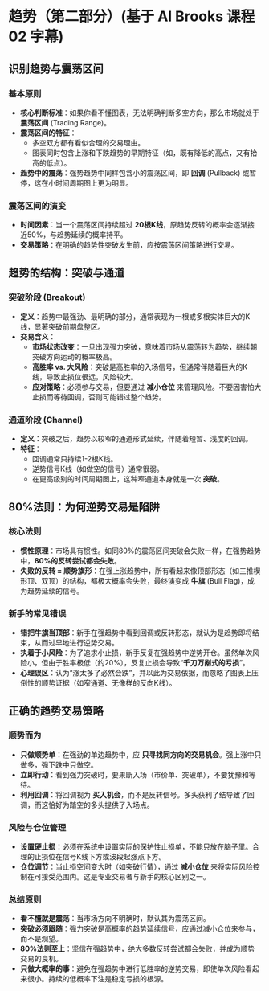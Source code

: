 # 趋势（第二部分）(基于 Al Brooks 课程 02 字幕)

## 识别趋势与震荡区间

### 基本原则
-   **核心判断标准**：如果你看不懂图表，无法明确判断多空方向，那么市场就处于 **震荡区间** (Trading Range)。
-   **震荡区间的特征**：
    -   多空双方都有看似合理的交易理由。
    -   图表同时包含上涨和下跌趋势的早期特征（如，既有降低的高点，又有抬高的低点）。
-   **趋势中的震荡**：强势趋势中同样包含小的震荡区间，即 **回调** (Pullback) 或暂停，这在小时间周期图上更为明显。

### 震荡区间的演变
-   **时间因素**：当一个震荡区间持续超过 **20根K线**，原趋势反转的概率会逐渐接近50%，与趋势延续的概率持平。
-   **交易策略**：在明确的趋势性突破发生前，应按震荡区间策略进行交易。

## 趋势的结构：突破与通道

### 突破阶段 (Breakout)
-   **定义**：趋势中最强劲、最明确的部分，通常表现为一根或多根实体巨大的K线，显著突破前期盘整区。
-   **交易含义**：
    -   **市场状态改变**：一旦出现强力突破，意味着市场从震荡转为趋势，继续朝突破方向运动的概率极高。
    -   **高胜率 vs. 大风险**：突破是高胜率的入场信号，但通常伴随着巨大的K线，导致止损位很远，风险较大。
    -   **应对策略**：必须参与交易，但要通过 **减小仓位** 来管理风险。不要因害怕大止损而等待回调，否则可能错过整个趋势。

### 通道阶段 (Channel)
-   **定义**：突破之后，趋势以较窄的通道形式延续，伴随着短暂、浅度的回调。
-   **特征**：
    -   回调通常只持续1-2根K线。
    -   逆势信号K线（如做空的信号）通常很弱。
    -   在更高级别的时间周期图上，这种窄通道本身就是一次 **突破**。

## 80%法则：为何逆势交易是陷阱

### 核心法则
-   **惯性原理**：市场具有惯性。如同80%的震荡区间突破会失败一样，在强势趋势中，**80%的反转尝试都会失败**。
-   **失败的反转 = 顺势旗形**：在强上涨趋势中，所有看起来像顶部形态（如三推楔形顶、双顶）的结构，都极大概率会失败，最终演变成 **牛旗** (Bull Flag)，成为趋势延续的信号。

### 新手的常见错误
-   **错把牛旗当顶部**：新手在强趋势中看到回调或反转形态，就认为是趋势即将结束，从而过早地进行逆势交易。
-   **执着于小风险**：为了追求小止损，新手反复在强趋势中逆势开仓。虽然单次风险小，但由于胜率极低（约20%），反复止损会导致“**千刀万剐式的亏损**”。
-   **心理误区**：认为“涨太多了必然会跌”，并以此为交易依据，而忽略了图表上压倒性的顺势证据（如窄通道、无像样的反向K线）。

## 正确的趋势交易策略

### 顺势而为
-   **只做顺势单**：在强劲的单边趋势中，应 **只寻找同方向的交易机会**。强上涨中只做多，强下跌中只做空。
-   **立即行动**：看到强力突破时，要果断入场（市价单、突破单），不要犹豫和等待。
-   **利用回调**：将回调视为 **买入机会**，而不是反转信号。多头获利了结导致了回调，而这恰好为踏空的多头提供了入场点。

### 风险与仓位管理
-   **设置硬止损**：必须在系统中设置实际的保护性止损单，不能只放在脑子里。合理的止损位在信号K线下方或波段起涨点下方。
-   **仓位调节**：当止损空间变大时（如突破行情），通过 **减小仓位** 来将实际风险控制在可接受范围内。这是专业交易者与新手的核心区别之一。

### 总结原则
-   **看不懂就是震荡**：当市场方向不明确时，默认其为震荡区间。
-   **突破必须跟随**：强力突破是高概率的趋势延续信号，应通过减小仓位来参与，而不是观望。
-   **80%法则至上**：坚信在强趋势中，绝大多数反转尝试都会失败，并成为顺势交易的良机。
-   **只做大概率的事**：避免在强趋势中进行低胜率的逆势交易，即使单次风险看起来很小。持续的低概率下注是稳定亏损的根源。